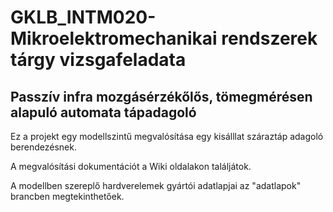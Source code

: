 # GKLB_INTM020-Mikroelektromechanikai rendszerek tárgy vizsgafeladata
## Passzív infra mozgásérzékőlős, tömegmérésen alapuló automata tápadagoló

Ez a projekt egy modellszintű megvalósítása egy kisálllat száraztáp adagoló berendezésnek.

A megvalósítási dokumentációt a Wiki oldalakon találjátok.

A modellben szereplő hardverelemek gyártói adatlapjai az "adatlapok" brancben megtekinthetőek.

